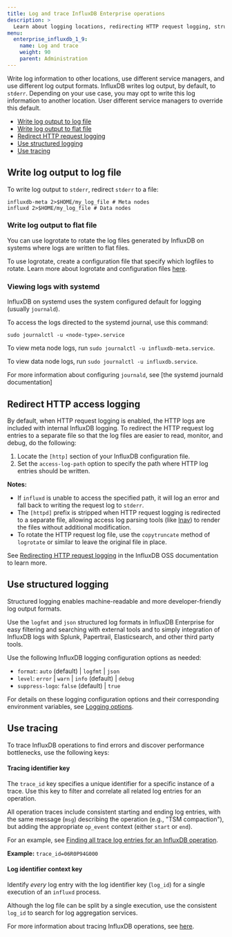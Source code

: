 ```yaml
---
title: Log and trace InfluxDB Enterprise operations
description: >
  Learn about logging locations, redirecting HTTP request logging, structured logging, and tracing.
menu:
  enterprise_influxdb_1_9:
    name: Log and trace
    weight: 90
    parent: Administration
---
```


Write log information to other locations, use different service managers, and use different log output formats.
InfluxDB writes log output, by default, to `stderr`.
Depending on your use case, you may opt to write this log information to another location. 
User different service managers to override this default.

* [Write log output to log file](#write-log-output-to-log-file)
* [Write log output to flat file](#write-log-output-to-flat-file)
* [Redirect HTTP request logging](#redirect-http-access-logging)
* [Use structured logging](#use-structured-logging)
* [Use tracing](#use-tracing)

## Write log output to log file

To write log output to `stderr`, redirect `stderr` to a file:

```
influxdb-meta 2>$HOME/my_log_file # Meta nodes
influxd 2>$HOME/my_log_file # Data nodes
```

### Write log output to flat file 

You can use logrotate to rotate the log files generated by InfluxDB on systems where logs are written to flat files.

To use logrotate, create a configuration file that specify which logfiles to rotate. Learn more about logrotate and configuration files [here](http://manpages.ubuntu.com/manpages/cosmic/en/man8/logrotate.8.html).

### Viewing logs with systemd

InfluxDB on systemd uses the system configured default for logging (usually `journald`).  

To access the logs directed to the systemd journal, use this command: 

```
sudo journalctl -u <node-type>.service
```

To view meta node logs, run `sudo journalctl -u influxdb-meta.service`. 

To view data node logs, run `sudo journalctl -u influxdb.service`. 

For more information about configuring `journald`, see [the systemd journald documentation]

## Redirect HTTP access logging

By default, when HTTP request logging is enabled, the HTTP logs are included with internal InfluxDB logging. To redirect the HTTP request log entries to a separate file so that the log files are easier to read, monitor, and debug, do the following:

1. Locate the `[http]` section of your InfluxDB configuration file. 
2. Set the `access-log-path` option to specify the path where HTTP log entries should be written.

**Notes:**

* If `influxd` is unable to access the specified path, it will log an error and fall back to writing the request log to `stderr`.
* The `[httpd]` prefix is stripped when HTTP request logging is redirected to a separate file, allowing access log parsing tools (like [lnav](https://lnav.org)) to render the files without additional modification.
* To rotate the HTTP request log file, use the `copytruncate` method of `logrotate` or similar to leave the original file in place. 

See [Redirecting HTTP request logging](/enterprise_influxdb/v1.8/administration/logs/#redirecting-http-access-logging) in the InfluxDB OSS documentation to learn more. 

## Use structured logging

Structured logging enables machine-readable and more developer-friendly log output formats. 

Use the `logfmt` and `json` structured log formats in InfluxDB Enterprise for easy filtering and searching with external tools and to simply integration of InfluxDB logs with Splunk, Papertrail, Elasticsearch, and other third party tools.

Use the following InfluxDB logging configuration options as needed:

* `format`: `auto` (default) | `logfmt` | `json`
* `level`: `error` | `warn` | `info` (default) | `debug`
* `suppress-logo`: `false` (default) | `true`

For details on these logging configuration options and their corresponding environment variables, see [Logging options](/influxdb/v1.8/administration/config#logging-settings). 

## Use tracing

To trace InfluxDB operations to find errors and discover performance bottlenecks, use the following keys:

#### Tracing identifier key

The `trace_id` key specifies a unique identifier for a specific instance of a trace. Use this key to filter and correlate all related log entries for an operation.

All operation traces include consistent starting and ending log entries, with the same message (`msg`) describing the operation (e.g., "TSM compaction"), but adding the appropriate `op_event` context (either `start` or `end`). 

For an example, see [Finding all trace log entries for an InfluxDB operation](/influxdb/v1.8/administration/logs/#finding-all-trace-log-entries-for-an-influxdb-operation).

**Example:** `trace_id=06R0P94G000`

#### Log identifier context key

Identify _every_ log entry with the log identifier key (`log_id`) for a single execution of an `influxd` process. 

Although the log file can be split by a single execution, use the consistent `log_id` to search for log aggregation services.

For more information about tracing InfluxDB operations, see [here](/influxdb/v1.8/administration/logs/#tracing). 